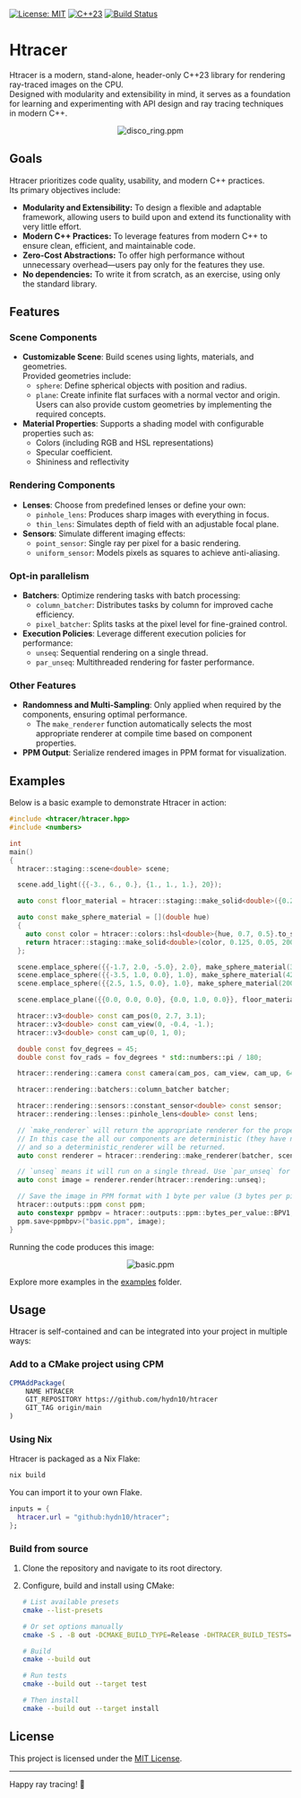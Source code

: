 [![License: MIT](https://img.shields.io/badge/License-MIT-blue.svg)](LICENSE)
[![C++23](https://img.shields.io/badge/C%2B%2B-23-blue.svg)](https://en.cppreference.com/w/cpp/23)
[![Build Status](https://github.com/hydn10/htracer/actions/workflows/ci.yaml/badge.svg)](https://github.com/hydn10/htracer/actions)

# Htracer

Htracer is a modern, stand-alone, header-only C++23 library for rendering ray-traced images on the CPU.  
Designed with modularity and extensibility in mind, it serves as a foundation for learning and experimenting with API design and ray tracing techniques in modern C++.

<div align="center">
	<img src="https://i.imgur.com/YWPZvKV.png" alt="disco_ring.ppm">
</div>



## Goals

Htracer prioritizes code quality, usability, and modern C++ practices.  
Its primary objectives include:

- **Modularity and Extensibility:** To design a flexible and adaptable framework, allowing users to build upon and extend its functionality with very little effort.
- **Modern C++ Practices:** To leverage features from modern C++ to ensure clean, efficient, and maintainable code.
- **Zero-Cost Abstractions:**  To offer high performance without unnecessary overhead—users pay only for the features they use.
- **No dependencies:** To write it from scratch, as an exercise, using only the standard library.



## Features

### Scene Components
- **Customizable Scene**: Build scenes using lights, materials, and geometries.  
  Provided geometries include:
  - `sphere`: Define spherical objects with position and radius.
  - `plane`: Create infinite flat surfaces with a normal vector and origin.  
  Users can also provide custom geometries by implementing the required concepts.
- **Material Properties**: Supports a shading model with configurable properties such as:
  - Colors (including RGB and HSL representations)
  - Specular coefficient.
  - Shininess and reflectivity

### Rendering Components
- **Lenses**: Choose from predefined lenses or define your own:
  - `pinhole_lens`: Produces sharp images with everything in focus.
  - `thin_lens`: Simulates depth of field with an adjustable focal plane.
- **Sensors**: Simulate different imaging effects:
  - `point_sensor`: Single ray per pixel for a basic rendering.
  - `uniform_sensor`: Models pixels as squares to achieve anti-aliasing.

### Opt-in parallelism
- **Batchers**: Optimize rendering tasks with batch processing:
  - `column_batcher`: Distributes tasks by column for improved cache efficiency.
  - `pixel_batcher`: Splits tasks at the pixel level for fine-grained control.
- **Execution Policies**: Leverage different execution policies for performance:
  - `unseq`: Sequential rendering on a single thread.
  - `par_unseq`: Multithreaded rendering for faster performance.

### Other Features
- **Randomness and Multi-Sampling**: Only applied when required by the components, ensuring optimal performance.  
  - The `make_renderer` function automatically selects the most appropriate renderer at compile time based on component properties.
- **PPM Output**: Serialize rendered images in PPM format for visualization.



## Examples

Below is a basic example to demonstrate Htracer in action:

```cpp
#include <htracer/htracer.hpp>
#include <numbers>

int
main()
{
  htracer::staging::scene<double> scene;

  scene.add_light({{-3., 6., 0.}, {1., 1., 1.}, 20});

  auto const floor_material = htracer::staging::make_solid<double>({0.2, 0.2, 0.2}, 0.125, 0, 200, .2);

  auto const make_sphere_material = [](double hue)
  {
    auto const color = htracer::colors::hsl<double>{hue, 0.7, 0.5}.to_srgb().to_linear();
    return htracer::staging::make_solid<double>(color, 0.125, 0.05, 200, .4);
  };

  scene.emplace_sphere({{-1.7, 2.0, -5.0}, 2.0}, make_sphere_material(310));
  scene.emplace_sphere({{-3.5, 1.0, 0.0}, 1.0}, make_sphere_material(42));
  scene.emplace_sphere({{2.5, 1.5, 0.0}, 1.0}, make_sphere_material(200));

  scene.emplace_plane({{0.0, 0.0, 0.0}, {0.0, 1.0, 0.0}}, floor_material);

  htracer::v3<double> const cam_pos(0, 2.7, 3.1);
  htracer::v3<double> const cam_view(0, -0.4, -1.);
  htracer::v3<double> const cam_up(0, 1, 0);

  double const fov_degrees = 45;
  double const fov_rads = fov_degrees * std::numbers::pi / 180;

  htracer::rendering::camera const camera(cam_pos, cam_view, cam_up, 640, 360, fov_rads);

  htracer::rendering::batchers::column_batcher batcher;

  htracer::rendering::sensors::constant_sensor<double> const sensor;
  htracer::rendering::lenses::pinhole_lens<double> const lens;

  // `make_renderer` will return the appropriate renderer for the properties of our components.
  // In this case the all our components are deterministic (they have no randomness)
  // and so a deterministic_renderer will be returned.
  auto const renderer = htracer::rendering::make_renderer(batcher, scene, camera, sensor, lens);

  // `unseq` means it will run on a single thread. Use `par_unseq` for multithreading.
  auto const image = renderer.render(htracer::rendering::unseq);

  // Save the image in PPM format with 1 byte per value (3 bytes per pixel).
  htracer::outputs::ppm const ppm;
  auto constexpr ppmbpv = htracer::outputs::ppm::bytes_per_value::BPV1;
  ppm.save<ppmbpv>("basic.ppm", image);
}
```

Running the code produces this image:

<div align="center">
	<img src="https://i.imgur.com/mjmCmzj.png" alt="basic.ppm">
</div>

Explore more examples in the [examples](examples/) folder.
    


## Usage

Htracer is self-contained and can be integrated into your project in multiple ways:   

### Add to a CMake project using CPM

```cmake
CPMAddPackage(
    NAME HTRACER
    GIT_REPOSITORY https://github.com/hydn10/htracer
    GIT_TAG origin/main
)
```

### Using Nix

Htracer is packaged as a Nix Flake:

```bash
nix build
```

You can import it to your own Flake.

```nix
inputs = {
  htracer.url = "github:hydn10/htracer";
};
```


### Build from source

1.  Clone the repository and navigate to its root directory.
2.  Configure, build and install using CMake:
    
    ```bash
    # List available presets
    cmake --list-presets
    
    # Or set options manually
    cmake -S . -B out -DCMAKE_BUILD_TYPE=Release -DHTRACER_BUILD_TESTS=ON -DHTRACER_BUILD_EXAMPLES=ON

    # Build
    cmake --build out

    # Run tests
    cmake --build out --target test

    # Then install
    cmake --build out --target install
    ```


## License

This project is licensed under the [MIT License](LICENSE).

----------

Happy ray tracing! 🎉
